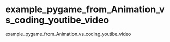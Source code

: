 # example_pygame_from_Animation_vs_coding_youtibe_video
example_pygame_from_Animation_vs_coding_youtibe_video
